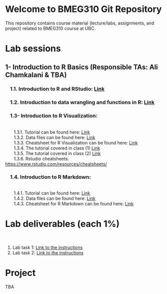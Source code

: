 # Welcome to BMEG310 Git Repository

This repository contains course material (lecture/labs, assignments, and project) related to BMEG310 course at UBC.

# Lab sessions 

## 1- Introduction to R Basics (Responsible TAs: Ali Chamkalani & TBA)

### &nbsp;&nbsp;&nbsp; 1.1. Introduction to R and RStudio: [Link](https://htmlpreview.github.io/?https://github.com/AIMLab-UBC/BMEG310_2022/blob/main/R_programming/R%20basics/1_introR-R-and-RStudio.html)


### &nbsp;&nbsp;&nbsp; 1.2. Introduction to data wrangling and functions in R: [Link](https://htmlpreview.github.io/?https://raw.githubusercontent.com/AIMLab-UBC/BMEG310_2022/main/R_programming/R%20basics/2_introR-data-wrangling_and_functions.html)


### &nbsp;&nbsp;&nbsp; 1.3- Introduction to R Visualization:
<br /> &nbsp;&nbsp;&nbsp;&nbsp;&nbsp;&nbsp; 
1.3.1. Tutorial can be found here: [Link](https://htmlpreview.github.io/?https://github.com/AIMLab-UBC/BMEG310_2022/blob/main/R_programming/R%20Visualization/tutorial/R%20Visualization.html)
<br /> &nbsp;&nbsp;&nbsp;&nbsp;&nbsp;&nbsp; 
1.3.2. Data files can be found here: [Link](https://github.com/AIMLab-UBC/BMEG310_2022/tree/main/R_programming/R%20Visualization/data)
<br /> &nbsp;&nbsp;&nbsp;&nbsp;&nbsp;&nbsp; 
1.3.3. Cheatsheet for R Visualization can be found here: [Link](https://github.com/AIMLab-UBC/BMEG310_2022/blob/main/R_programming/R%20Visualization/tutorial/ggplot2-cheatsheet.pdf)
<br /> &nbsp;&nbsp;&nbsp;&nbsp;&nbsp;&nbsp; 
1.3.4. The tutorial covered in class (1) [Link](https://htmlpreview.github.io/?https://github.com/AIMLab-UBC/BMEG310_2022/blob/main/R_programming/ggplot.html)
<br /> &nbsp;&nbsp;&nbsp;&nbsp;&nbsp;&nbsp; 
1.3.5. The tutorial covered in class (2) [Link](https://htmlpreview.github.io/?https://github.com/AIMLab-UBC/BMEG310_2022/blob/main/R_programming/training.html)
<br /> &nbsp;&nbsp;&nbsp;&nbsp;&nbsp;&nbsp; 
1.3.6. Rstudio cheatsheets: https://www.rstudio.com/resources/cheatsheets/


### &nbsp;&nbsp;&nbsp; 1.4. Introduction to R Markdown:
<br /> &nbsp;&nbsp;&nbsp;&nbsp;&nbsp;&nbsp; 
1.4.1. Tutorial can be found here: [Link](https://htmlpreview.github.io/?https://github.com/AIMLab-UBC/BMEG310_2022/blob/main/R_programming/R%20Markdown/tutorial/R%20Markdown.html)
<br /> &nbsp;&nbsp;&nbsp;&nbsp;&nbsp;&nbsp; 
1.4.2. Data files can be found here: [Link](https://github.com/AIMLab-UBC/BMEG310_2022/tree/main/R_programming/R%20Markdown/data)
<br /> &nbsp;&nbsp;&nbsp;&nbsp;&nbsp;&nbsp; 
1.4.3. Cheatsheet for R Markdown can be found here: [Link](https://github.com/AIMLab-UBC/BMEG310_2022/blob/main/R_programming/R%20Markdown/tutorial/rmarkdown-summary.pdf)



# Lab deliverables (each 1%)
&nbsp;&nbsp;&nbsp;&nbsp;&nbsp;&nbsp; 
1. Lab task 1: [Link to the instructions](https://github.com/AIMLab-UBC/BMEG310_2022/blob/main/R_programming/Labs/Lab-1.pdf)
&nbsp;&nbsp;&nbsp;&nbsp;&nbsp;&nbsp;
2. Lab task 2: [Link to the instructions](https://github.com/AIMLab-UBC/BMEG310-2023/blob/main/R_programming/Labs/Lab-2.pdf)

# Project
TBA


